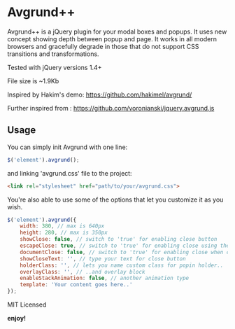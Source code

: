 # Avgrund++

Avgrund++ is a jQuery plugin for your modal boxes and popups. It uses new concept showing depth between popup and page.
It works in all modern browsers and gracefully degrade in those that do not support CSS transitions and transformations.

Tested with jQuery versions 1.4+

File size is ~1.9Kb

Inspired by Hakim's demo: https://github.com/hakimel/avgrund/

Further inspired from : https://github.com/voronianski/jquery.avgrund.js

## Usage

You can simply init Avgrund with one line:

```javascript
$('element').avgrund();
```

and linking 'avgrund.css' file to the project:

```html
<link rel="stylesheet" href="path/to/your/avgrund.css">
```

You're also able to use some of the options that let you customize it as you wish.

```javascript
$('element').avgrund({			
	width: 380, // max is 640px
	height: 280, // max is 350px
	showClose: false, // switch to 'true' for enabling close button
	escapeClose: true, // switch to 'true' for enabling close using the Esc key
	documentClose: false, // switch to 'true' for enabling close when clicking outside of the modal
	showCloseText: '', // type your text for close button
	holderClass: '', // lets you name custom class for popin holder..
	overlayClass: '', // ..and overlay block
	enableStackAnimation: false, // another animation type
	template: 'Your content goes here..'
});
```

MIT Licensed

**enjoy!**